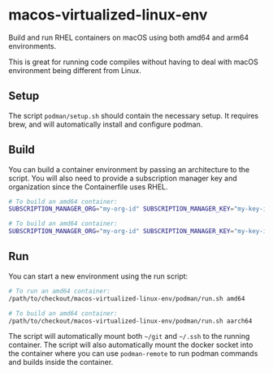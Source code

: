 # macos-virtualized-linux-env

Build and run RHEL containers on macOS using both amd64 and arm64 environments.

This is great for running code compiles without having to deal with macOS environment being different from Linux.

## Setup

The script `podman/setup.sh` should contain the necessary setup. It requires brew, and will automatically install and configure podman.

## Build

You can build a container environment by passing an architecture to the script. You will also need to provide a subscription manager key and organization since the Containerfile uses RHEL.

```bash
# To build an amd64 container:
SUBSCRIPTION_MANAGER_ORG="my-org-id" SUBSCRIPTION_MANAGER_KEY="my-key-id" /path/to/checkout/macos-virtualized-linux-env/podman/build.sh amd64

# To build an amd64 container:
SUBSCRIPTION_MANAGER_ORG="my-org-id" SUBSCRIPTION_MANAGER_KEY="my-key-id" /path/to/checkout/macos-virtualized-linux-env/podman/build.sh aarch64
```

## Run

You can start a new environment using the run script:

```bash
# To run an amd64 container:
/path/to/checkout/macos-virtualized-linux-env/podman/run.sh amd64

# To build an amd64 container:
/path/to/checkout/macos-virtualized-linux-env/podman/run.sh aarch64
```

The script will automatically mount both `~/git` and `~/.ssh` to the running container.
The script will also automatically mount the docker socket into the container where you can use `podman-remote` to run podman commands and builds inside the container.

